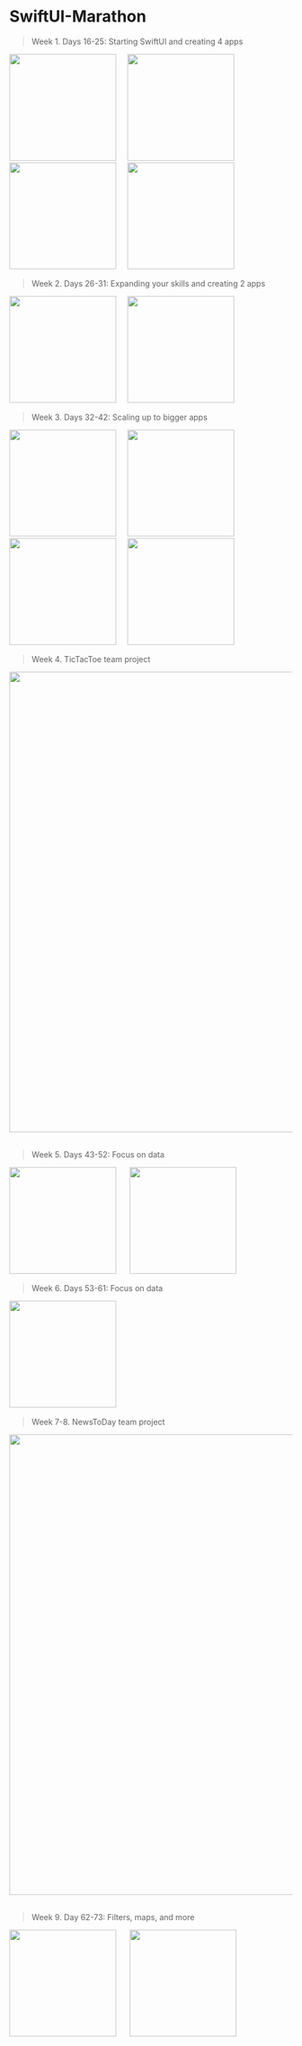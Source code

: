 # SwiftUI-Marathon

> Week 1. Days 16-25: Starting SwiftUI and creating 4 apps

<img src="https://github.com/glbrom/SwiftUI-Marathon/blob/638178ea0dde7ca7d335c377fd1b13bfb8851d76/Assets/Week%201/WeSplit.png" width="190">&nbsp;&nbsp;&nbsp;&nbsp;&nbsp;<img src="https://github.com/glbrom/SwiftUI-Marathon/blob/638178ea0dde7ca7d335c377fd1b13bfb8851d76/Assets/Week%201/Length%20Converter.png" width="190">&nbsp;&nbsp;&nbsp;&nbsp;&nbsp;<img src="https://github.com/glbrom/SwiftUI-Marathon/blob/8541e9f147cb4ebb4e310bc267c32ab3e1274cd6/Assets/Week%201/Guess%20the%20Flag.png" width="190">&nbsp;&nbsp;&nbsp;&nbsp;&nbsp;<img src="https://github.com/glbrom/SwiftUI-Marathon/blob/638178ea0dde7ca7d335c377fd1b13bfb8851d76/Assets/Week%201/PRS.png" width="190">

> Week 2. Days 26-31: Expanding your skills and creating 2 apps

<img src="https://github.com/glbrom/SwiftUI-Marathon/blob/bbb26f544c8b66446c5936d129d4d507dc4ef820/Assets/Week%202/BetterRest.png" width="190">&nbsp;&nbsp;&nbsp;&nbsp;&nbsp;<img src="https://github.com/glbrom/SwiftUI-Marathon/blob/bbb26f544c8b66446c5936d129d4d507dc4ef820/Assets/Week%202/WordScramble.png" width="190">

> Week 3. Days 32-42: Scaling up to bigger apps

<img src="https://github.com/glbrom/SwiftUI-Marathon/blob/76e3a111cfd0d2c33d34678660ac5c996e21b755/Assets/Week%203/Guess%20the%20Flag.gif" width="190">&nbsp;&nbsp;&nbsp;&nbsp;&nbsp;<img src="https://github.com/glbrom/SwiftUI-Marathon/blob/ee472d69e826dbfbf024b54df1650199fa1e930f/Assets/Week%203/MathTime.gif" width="190">&nbsp;&nbsp;&nbsp;&nbsp;&nbsp;<img src="https://github.com/glbrom/SwiftUI-Marathon/blob/ee472d69e826dbfbf024b54df1650199fa1e930f/Assets/Week%203/iExpense.png" width="190">&nbsp;&nbsp;&nbsp;&nbsp;&nbsp;<img src="https://github.com/glbrom/SwiftUI-Marathon/blob/ee472d69e826dbfbf024b54df1650199fa1e930f/Assets/Week%203/Moonshot.png" width="190">&nbsp;&nbsp;&nbsp;&nbsp;&nbsp;

> Week 4. TicTacToe team project

<img src="https://github.com/glbrom/glbrom/blob/66039ab9192b20c2cb2276236db88912030484b5/images/XOApp.png" width="820">&nbsp;&nbsp;&nbsp;&nbsp;&nbsp;

> Week 5. Days 43-52: Focus on data

<img src="https://github.com/glbrom/SwiftUI-Marathon/blob/fd721e825f11d29d10a14ddbfe75d99689ad250f/Assets/Week%205/HabitTracking.png" width="190">&nbsp;&nbsp;&nbsp;&nbsp;&nbsp;
<img src="https://github.com/glbrom/SwiftUI-Marathon/blob/fd721e825f11d29d10a14ddbfe75d99689ad250f/Assets/Week%205/CupcakeCorner.png" width="190">&nbsp;&nbsp;&nbsp;&nbsp;&nbsp;


> Week 6. Days 53-61: Focus on data

<img src="https://github.com/glbrom/SwiftUI-Marathon/blob/ee472d69e826dbfbf024b54df1650199fa1e930f/Assets/Week%203/Moonshot.png" width="190">&nbsp;&nbsp;&nbsp;&nbsp;&nbsp;

> Week 7-8. NewsToDay team project

<img src="https://github.com/glbrom/glbrom/blob/58f6090d274533d9a5df0d189f9839957c6f2987/images/NewsToDay.png" width="820">&nbsp;&nbsp;&nbsp;&nbsp;&nbsp;

> Week 9. Day 62-73: Filters, maps, and more

<img src="https://github.com/glbrom/SwiftUI-Marathon/blob/c20b7fe1e4f79f6685df70be09e233a371818b72/Assets/Week%209/Bucketlist.png" width="190">&nbsp;&nbsp;&nbsp;&nbsp;&nbsp;
<img src="https://github.com/glbrom/SwiftUI-Marathon/blob/c20b7fe1e4f79f6685df70be09e233a371818b72/Assets/Week%209/Instafilter.png" width="190">&nbsp;&nbsp;&nbsp;&nbsp;&nbsp;

